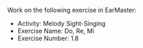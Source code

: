 Work on the following exercise in EarMaster:
- Activity: Melody Sight-Singing
- Exercise Name: Do, Re, Mi
- Exercise Number: 1.8
